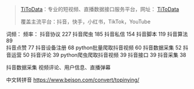 


>
> [TiToData](https://www.titodata.com?from=douyinarticle)：专业的短视频、直播数据接口服务平台，网址： [TiToData](https://www.titodata.com?from=douyinarticle)
>
> 覆盖主流平台：抖音，快手，小红书，TikTok，YouTube



词频：                  频率：
抖音协议                227
抖音爬虫                185
抖音私信                154
抖音脚本                119
抖音算法                89  
抖音点赞                77
抖音设备注册             68
python批量爬取抖音视频    60
抖音数据采集             52
抖音运营                50
抖音评论                39
python爬虫爬取抖音视频    39
抖音接口                39
抖音采集                38

抖音数据采集 视频评论、用户信息、直播弹幕

中文转拼音
https://www.bejson.com/convert/topinying/

